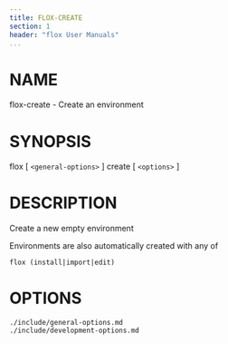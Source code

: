 ```yaml
---
title: FLOX-CREATE
section: 1
header: "flox User Manuals"
...
```



# NAME

flox-create - Create an environment

# SYNOPSIS

flox [ `<general-options>` ] create [ `<options>` ]

# DESCRIPTION

Create a new empty environment

Environments are also automatically created with any of

```
flox (install|import|edit)
```

# OPTIONS

```{.include}
./include/general-options.md
./include/development-options.md
```
